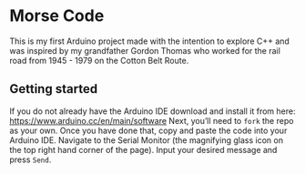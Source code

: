 # Morse Code
This is my first Arduino project made with the intention to explore C++ and was inspired by my grandfather Gordon Thomas who worked for the rail road from 1945 - 1979 on the Cotton Belt Route.

## Getting started
If you do not already have the Arduino IDE download and install it from here: https://www.arduino.cc/en/main/software
Next, you’ll need to `fork` the repo as your own. Once you have done that, copy and paste the code into your Arduino IDE.
Navigate to the Serial Monitor (the magnifying glass icon on the top right hand corner of the page).
Input your desired message and press `Send`.
